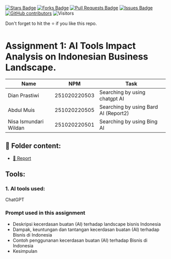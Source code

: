 <a href="https://github.com/drshahizan/AI-Innovation/stargazers"><img src="https://img.shields.io/github/stars/drshahizan/AI-Innovation" alt="Stars Badge"/></a>
<a href="https://github.com/drshahizan/AI-Innovation/network/members"><img src="https://img.shields.io/github/forks/drshahizan/AI-Innovation" alt="Forks Badge"/></a>
<a href="https://github.com/drshahizan/AI-Innovation/pulls"><img src="https://img.shields.io/github/issues-pr/drshahizan/AI-Innovation" alt="Pull Requests Badge"/></a>
<a href="https://github.com/drshahizan/AI-Innovation"><img src="https://img.shields.io/github/issues/drshahizan/AI-Innovation" alt="Issues Badge"/></a>
<a href="https://github.com/drshahizan/AI-Innovation/graphs/contributors"><img alt="GitHub contributors" src="https://img.shields.io/github/contributors/drshahizan/AI-Innovation?color=2b9348"></a>
![Visitors](https://api.visitorbadge.io/api/visitors?path=https%3A%2F%2Fgithub.com%2Fdrshahizan%2FAI-Innovation&labelColor=%23d9e3f0&countColor=%23697689&style=flat)

Don't forget to hit the :star: if you like this repo.

# Assignment 1: AI Tools Impact Analysis on Indonesian Business Landscape.

| Name          | NPM  | Task            |
| ------------ | -------------- | --------------- |
| Dian Prastiwi |   251020220503     | Searching by using chatgpt AI       |
|  Abdul Muis  |   251020220505     | Searching by using Bard AI (Report2)         |
| Nisa Ismundari Wildan  |   251020220501    | Searching by using Bing AI           |

## 📂 Folder content:
* [📖 Report](report.md)

## Tools:
### 1. AI tools used: 
ChatGPT

### Prompt used in this assignment
- Deskripsi kecerdasan buatan (AI) terhadap landscape bisnis Indonesia
- Dampak, keuntungan dan tantangan kecerdasan buatan (AI) terhadap Bisnis di Indonesia
- Contoh penggunanan kecerdasan buatan (AI) terhadap Bisnis di Indonesia
- Kesimpulan
